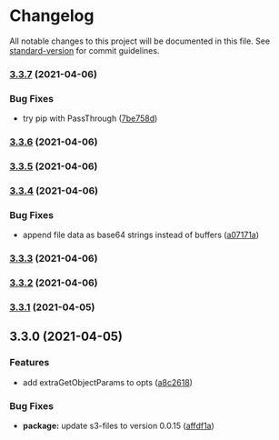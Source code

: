 # Changelog

All notable changes to this project will be documented in this file. See [standard-version](https://github.com/conventional-changelog/standard-version) for commit guidelines.

### [3.3.7](https://github.com/SustainHawaii/s3-zip/compare/v3.3.6...v3.3.7) (2021-04-06)


### Bug Fixes

* try pip with PassThrough ([7be758d](https://github.com/SustainHawaii/s3-zip/commit/7be758d642a37e746238ef1233c81b718f20d7e1))

### [3.3.6](https://github.com/SustainHawaii/s3-zip/compare/v3.3.5...v3.3.6) (2021-04-06)

### [3.3.5](https://github.com/SustainHawaii/s3-zip/compare/v3.3.4...v3.3.5) (2021-04-06)

### [3.3.4](https://github.com/SustainHawaii/s3-zip/compare/v3.3.3...v3.3.4) (2021-04-06)


### Bug Fixes

* append file data as base64 strings instead of buffers ([a07171a](https://github.com/SustainHawaii/s3-zip/commit/a07171a5d363d3e8cb388b99611586f98dcf3b5f))

### [3.3.3](https://github.com/SustainHawaii/s3-zip/compare/v3.3.2...v3.3.3) (2021-04-06)

### [3.3.2](https://github.com/SustainHawaii/s3-zip/compare/v3.3.1...v3.3.2) (2021-04-06)

### [3.3.1](https://github.com/SustainHawaii/s3-zip/compare/v3.3.0...v3.3.1) (2021-04-05)

## 3.3.0 (2021-04-05)


### Features

* add extraGetObjectParams to opts ([a8c2618](https://github.com/SustainHawaii/s3-zip/commit/a8c2618490bf88935c48be61cc7ee5bff8f1c718))


### Bug Fixes

* **package:** update s3-files to version 0.0.15 ([affdf1a](https://github.com/SustainHawaii/s3-zip/commit/affdf1a9fb0be8da0784373bb6becb5baa268823))
